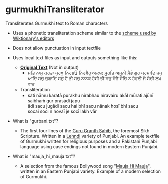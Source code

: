 # gurmukhiTransliterator
Transliterates Gurmukhi text to Roman characters
- Uses a phonetic transliteration scheme similar to the [scheme used by Wiktionary's editors](https://en.wiktionary.org/wiki/Wiktionary:Punjabi_transliteration)
- Does not allow punctuation in input textfile
- Uses local text files as input and outputs something like this:
  - [**Original Text**](http://www.srigranth.org/servlet/gurbani.gurbani?Action=Page&Param=1) (Not in output)
    -  ਸਤਿ ਨਾਮੁ ਕਰਤਾ ਪੁਰਖੁ ਨਿਰਭਉ ਨਿਰਵੈਰੁ ਅਕਾਲ ਮੂਰਤਿ ਅਜੂਨੀ ਸੈਭੰ ਗੁਰ ਪ੍ਰਸਾਦਿ 
       ਜਪੁ
       ਆਦਿ ਸਚੁ ਜੁਗਾਦਿ ਸਚੁ
       ਹੈ ਭੀ ਸਚੁ ਨਾਨਕ ਹੋਸੀ ਭੀ ਸਚੁ 
       ਸੋਚੈ ਸੋਚਿ ਨ ਹੋਵਈ ਜੇ ਸੋਚੀ ਲਖ ਵਾਰ 
  - Transliteration
    - sati nāmu karatā purakhu nirabhau niravairu akāl mūrati ajūnī saibhaṁ gur prasādi 
      japu  
      ādi sacu jugādi sacu 
      hai bhī sacu nānak hosī bhī sacu  
      socai soci n hovaī je socī lakh vār

- What is "gurbani.txt"?
  - The first four lines of the [Guru Granth Sahib](https://en.wikipedia.org/wiki/Guru_Granth_Sahib), the foremost Sikh Scripture. Written in a [Lehndi](https://en.wikipedia.org/wiki/Lahnda) variety of Punjabi. An example textfile of Gurmukhi written for religious purposes and a Pakistani Punjabi language using case endings not found in modern Eastern Punjabi.
- What is "mauja_hi_mauja.txt"?
  - A selection from the famous Bollywood song "[Mauja Hi Mauja](https://www.youtube.com/watch?v=PaDaoNnOQaM)", written in an Eastern Punjabi variety. Example of a modern selection of Gurmukhi.

